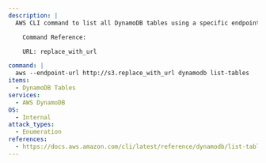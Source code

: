 ```yaml
---
description: |
  AWS CLI command to list all DynamoDB tables using a specific endpoint URL.

    Command Reference:

  	URL: replace_with_url

command: |
  aws --endpoint-url http://s3.replace_with_url dynamodb list-tables
items:
  - DynamoDB Tables
services:
  - AWS DynamoDB
OS:
  - Internal
attack_types:
  - Enumeration
references:
  - https://docs.aws.amazon.com/cli/latest/reference/dynamodb/list-tables.html
---
```



